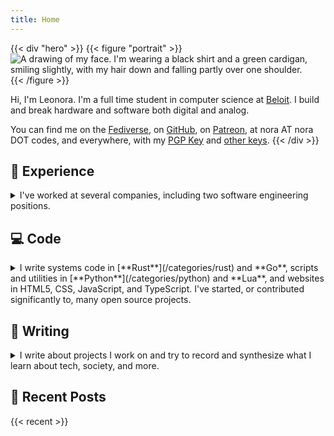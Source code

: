 ```yaml
---
title: Home
---
```


{{< div "hero" >}}
{{< figure "portrait" >}}
![A drawing of my face. I'm wearing a black shirt and a green cardigan, smiling slightly, with my hair down and falling partly over one shoulder.](/images/profile-small.jpg)
{{< /figure >}}

Hi, I'm Leonora. I'm a full time student in computer science at [Beloit](https://beloit.edu).
I build and break hardware and software both digital and analog.

You can find me on the <a href="https://cybre.space/@tindall" rel="me">Fediverse</a>, on <a href="https://github.com/NoraCodes" rel="me">GitHub</a>, on <a href="https://patreon.com/noracodes" rel="me">Patreon</a>, at nora AT nora DOT codes, and everywhere, with my <a href="/leonoratindall.asc" rel="pgpkey authn">PGP Key</a> and [other keys](/keys).
{{< /div >}}

## 💼 Experience
<details>
<summary>
I've worked at several companies, including two software engineering positions.
</summary>

**Software Engineering Intern** at **CancerIQ, Inc.** during **Summer 2018.**

- designed and implemented algorithms to analyze health data according to industry standards
- worked in a DevOps role
- built software for a distributed system using Kubernetes and Apache Kafka
- created a comprehensive monitoring system using Prometheus and Grafana

**Software Engineering Intern** at **GudTech, Inc.** during **Summer 2017.**

- learned how to work efficiently using agile techniques
- built developer tooling with Google's Go language
- designed tools taking advantage of Docker container internals
- built software designed for a Service Oriented Architecture (SOA) environment

See my [full resume](/resume.pdf) for more, including volunteer positions and college work
experience.
</details>

## 💻 Code

<details>
<summary>
I write systems code in [**Rust**](/categories/rust) and **Go**,
scripts and utilities in [**Python**](/categories/python) and **Lua**, and
websites in HTML5, CSS, JavaScript, and TypeScript. I've started, or contributed
significantly to, many open source projects.
</summary>

- [Open Energy Dashboard](https://github.com/OpenEnergyDashboard/OED), a multi-platform energy meter data visualization software built with Node.js, React, and Redux.
- [rloris](https://github.com/NoraCodes/rloris), a Rust implementation of layer 7 HTTP DoS attacks leveraging fearless concurrency
- [Evolve SBrain](https://github.com/NoraCodes/evolve-sbrain), a Rust genetic programming engine using the SBrain programming language
- [RandomUA](https://github.com/NoraCodes/RandomUA), a browser extension designed to enhance privacy by changing the user's reported browser software
- [workctl](https://github.com/NoraCodes/workctl), a Rust library for multithreaded programming, exposing useful mid-level building blocks
- [libUI-rs](https://github.com/rust-native-ui/libui-rs), Rust bindings to platform APIs to enable Rusty GUI app development
- [Even more...](/projects)
</details>

## 📜 Writing
<details>
<summary>
I write about projects I work on and try to record and synthesize what I learn about tech,
society, and more.
</summary>

I've written tutorials on [type systems](/tutorial/a-gentle-introduction-to-practical-types/) and what can be done with them (for instance, [session types](/tutorial/session-types/)), [binary reverse engineering](/tutorial/an-intro-to-x86_64-reverse-engineering/), and application security topics like [embedding malware in PDF files](/post/pdf-embedding-attacks/).

I've also written about topics ranging from [hacker superstitions](/post/hacker-superstitions/) and how spending way too much time customizing my desktop is [productive, actually](/post/modding-vim-i3-and-efficiency/) to [repairable hardware](/post/i-repaired-my-headphones/) and [free software](/post/open-source-for-normal-people/) and [why it matters](/post/a-story-about-my-personal-trainer/), for individuals and for [society](/post/deletefacebook-and-fosta/) as a whole.
</details>

## 📓 Recent Posts
{{< recent >}}

